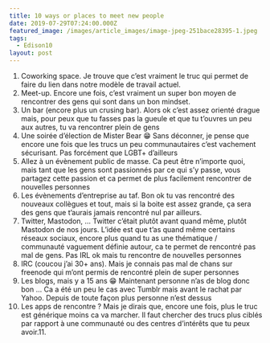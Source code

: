 ```yaml
---
title: 10 ways or places to meet new people
date: 2019-07-29T07:24:00.000Z
featured_image: /images/article_images/image-jpeg-251bace28395-1.jpeg
tags:
  - Edison10
layout: post
---
```

1. Coworking space. Je trouve que c’est vraiment le truc qui permet de faire du lien dans notre modèle de travail actuel. 
2. Meet-up. Encore une fois, c’est vraiment un super bon moyen de rencontrer des gens qui sont dans un bon mindset. 
3. Un bar (encore plus un crusing bar). Alors ok c’est assez orienté drague mais, pour peux que tu fasses pas la gueule et que tu t’ouvres un peu aux autres, tu va rencontrer plein de gens
4. Une soirée d’élection de Mister Bear 😁 Sans déconner, je pense que encore une fois que les trucs un peu communautaires c’est vachement sécurisant. Pas forcément que LGBT+ d’ailleurs
5. Allez à un évènement public de masse. Ca peut être n’importe quoi, mais tant que les gens sont passionnés par ce qui s’y passe, vous partagez cette passion et ca permet de plus facilement rencontrer de nouvelles personnes
6. Les évènements d’entreprise au taf. Bon ok tu vas rencontré des nouveaux collègues et tout, mais si la boite est assez grande, ça sera des gens que t’aurais jamais rencontré nul par ailleurs.
7. Twitter, Mastodon, ... Twitter c’était plutôt avant quand même, plutôt Mastodon de nos jours. L’idée est que t’as quand même certains réseaux sociaux, encore plus quand tu as une thématique / communauté vaguement définie autour, ca te permet de rencontré pas mal de gens. Pas IRL ok mais tu rencontre de nouvelles personnes
8. IRC (coucou j’ai 30+ ans). Mais je connais pas mal de chans sur freenode qui m’ont permis de rencontré plein de super personnes
9. Les blogs, mais y a 15 ans 😁 Maintenant personne n’as de blog donc bon ... Ca a été un peu le cas avec Tumblr mais avant le rachat par Yahoo. Depuis de toute façon plus personne n’est dessus
10. Les apps de rencontre ? Mais je dirais que, encore une fois, plus le truc est générique moins ca va marcher. Il faut chercher des trucs plus ciblés par rapport à une communauté ou des centres d’intérêts que tu peux avoir.11. 




